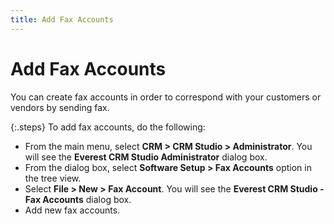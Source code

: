 ```yaml
---
title: Add Fax Accounts
---
```


# Add Fax Accounts


You can create fax accounts in order to correspond with your customers  or vendors by sending fax.


{:.steps}
To add fax accounts, do the following:

- From the main  menu, select **CRM 
 &gt; CRM Studio 
 &gt; Administrator**. You will see the **Everest 
 CRM Studio 
 Administrator** dialog box.
- From the dialog  box, select **Software Setup &gt; Fax Accounts**  option in the tree view.
- Select **File &gt; New &gt; Fax Account**. You  will see the **Everest CRM 
 Studio - Fax Accounts** dialog box.
- Add new fax  accounts.


